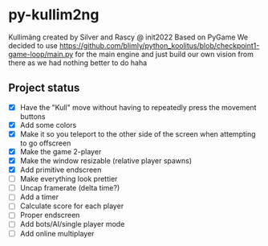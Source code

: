 # py-kullim2ng
Kullimäng created by Silver and Rascy @ init2022
Based on PyGame
We decided to use https://github.com/blimly/python_koolitus/blob/checkpoint1-game-loop/main.py for the main engine and just build our own vision from there as we had nothing better to do haha
## Project status

- [x] Have the "Kull" move without having to repeatedly press the movement buttons
- [x] Add some colors
- [x] Make it so you teleport to the other side of the screen when attempting to go offscreen
- [x] Make the game 2-player
- [x] Make the window resizable (relative player spawns)
- [x] Add primitive endscreen
- [ ] Make everything look prettier
- [ ] Uncap framerate (delta time?)
- [ ] Add a timer
- [ ] Calculate score for each player
- [ ] Proper endscreen
- [ ] Add bots/AI/single player mode
- [ ] Add online multiplayer
